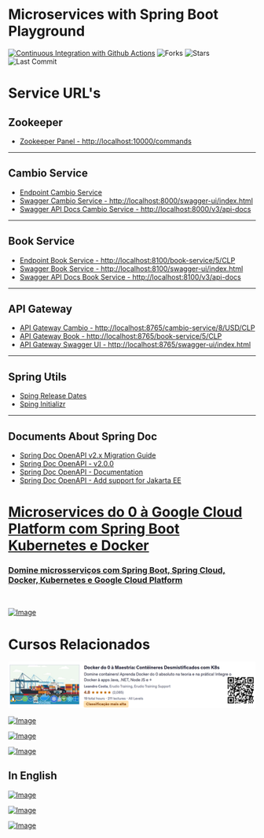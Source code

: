 # Microservices with Spring Boot Playground
[![Continuous Integration with Github Actions](https://github.com/leandrocgsi/MicroservicesWithSpringBootPlayground/actions/workflows/docker-image.yml/badge.svg)](https://github.com/leandrocgsi/MicroservicesWithSpringBootPlayground/actions/workflows/docker-image.yml)
![Forks](https://img.shields.io/github/forks/leandrocgsi/MicroservicesWithSpringBootPlayground)
![Stars](https://img.shields.io/github/stars/leandrocgsi/MicroservicesWithSpringBootPlayground)
![Last Commit](https://img.shields.io/github/last-commit/leandrocgsi/MicroservicesWithSpringBootPlayground)

# Service URL's

## Zookeeper

* [Zookeeper Panel - http://localhost:10000/commands](http://localhost:10000/commands)
___

## Cambio Service
* [Endpoint Cambio Service](http://localhost:8000/cambio-service/5/USD/BRL)
* [Swagger Cambio Service - http://localhost:8000/swagger-ui/index.html](http://localhost:8000/swagger-ui/index.html)
* [Swagger API Docs Cambio Service - http://localhost:8000/v3/api-docs](http://localhost:8000/v3/api-docs)
___

## Book Service
* [Endpoint Book Service - http://localhost:8100/book-service/5/CLP](http://localhost:8100/book-service/5/CLP)
* [Swagger Book Service - http://localhost:8100/swagger-ui/index.html](http://localhost:8100/swagger-ui/index.html)
* [Swagger API Docs Book Service - http://localhost:8100/v3/api-docs](http://localhost:8100/v3/api-docs)
___

## API Gateway
* [API Gateway Cambio - http://localhost:8765/cambio-service/8/USD/CLP](http://localhost:8765/cambio-service/8/USD/CLP)
* [API Gateway Book - http://localhost:8765/book-service/5/CLP](http://localhost:8765/book-service/5/CLP)
* [API Gateway Swagger UI - http://localhost:8765/swagger-ui/index.html](http://localhost:8765/swagger-ui/index.html)
___

## Spring Utils
* [Sping Release Dates](https://calendar.spring.io/)
* [Sping Initializr](https://start.spring.io/)
___

## Documents About Spring Doc
* [Spring Doc OpenAPI v2.x Migration Guide](https://github.com/springdoc/springdoc-openapi-demos/wiki/springdoc-openapi-2.x-migration-guide)
* [Spring Doc OpenAPI - v2.0.0](https://github.com/springdoc/springdoc-openapi/tree/v2.0.0-M4#demo-spring-boot-2-and-spring-hateoas-with-openapi-3)
* [Spring Doc OpenAPI - Documentation](https://springdoc.org/v2/#faq)
* [Spring Doc OpenAPI - Add support for Jakarta EE](https://github.com/springdoc/springdoc-openapi/issues/1284)

# [Microservices do 0 à Google Cloud Platform com Spring Boot Kubernetes e Docker](https://www.udemy.com/course/microservices-do-0-a-gcp-com-spring-boot-kubernetes-e-docker/?couponCode=GTHB_FLASH_SALE2021)
### [Domine microsserviços com Spring Boot, Spring Cloud, Docker, Kubernetes e Google Cloud Platform](https://www.udemy.com/course/microservices-do-0-a-gcp-com-spring-boot-kubernetes-e-docker/?couponCode=GTHB_FLASH_SALE2021)

<br>

[![Image](https://github.com/leandrocgsi/RestWithSpringBootUdemy/blob/master/Images/microservices.png?raw=true "Microservices do 0 à GCP com Spring Boot, Kubernetes e Docker")](https://www.udemy.com/course/microservices-do-0-a-gcp-com-spring-boot-kubernetes-e-docker/?couponCode=GTHB_FLASH_SALE2021)

# Cursos Relacionados

[![Image](https://github.com/leandrocgsi/RestWithSpringBootUdemy/blob/master/Images/docker_do_zero_a_maestria_conteinerizacao_desmistificada.png?raw=true "Docker do Zero à Maestria - Contêinerização Desmistificada")](https://www.udemy.com/course/docker-do-zero-a-maestria-conteinerizacao-desmistificada/?couponCode=GTHB_FLASH_SALE2021)

[![Image](https://github.com/leandrocgsi/RestWithSpringBootUdemy/blob/master/Images/rest_apis_restful_do_0_a_nuvem_com_asp_net_core_e_docker.png?raw=true "REST API's RESTFul do 0 à Azure com ASP.NET Core 5 e Docker")](https://www.udemy.com/course/restful-apis-do-0-a-nuvem-com-aspnet-core-e-docker/?couponCode=GTHB_FLASH_SALE2021)

[![Image](https://github.com/leandrocgsi/RestWithSpringBootUdemy/blob/master/Images/rest_apis_restful_do_0_à_nuvem_com_spring_boot_2_e_docker.png?raw=true "REST API's RESTFul do 0 à AWS Com Spring Boot 2.x e Docker")](https://www.udemy.com/course/restful-apis-do-0-a-nuvem-com-springboot-e-docker/?couponCode=GTHB_FLASH_SALE2021)

[![Image](https://github.com/leandrocgsi/RestWithSpringBootUdemy/blob/master/Images/docker_para_amazon_aws_implante_apps_java_e_dot_net_com_travis_ci.png?raw=true "Docker para Amazon AWS Implante Apps Java e .NET com Travis CI")](https://www.udemy.com/course/docker-para-amazon-aws-implante-aplicacoes-java-e-net/?couponCode=GTHB_FLASH_SALE2021)

## In English

[![Image](https://github.com/leandrocgsi/RestWithSpringBootUdemy/blob/master/Images/rest_apis_restful_from_0_to_aws_with_spring_boot_and_docker.png?raw=true "REST API's RESTFul from 0 to AWS with Spring Boot and Docker")](https://www.udemy.com/course/rest-apis-restful-from-0-to-aws-with-spring-boot-and-docker/?couponCode=GTHB_FLASH_SALE2021)

[![Image](https://github.com/leandrocgsi/RestWithSpringBootUdemy/blob/master/Images/docker_to_amazon_aws_deploy_apps_java_and_dot_net_with_travis_ci.png?raw=true "Docker to Amazon AWS Deploy Java & .NET Apps with Travis CI")](https://www.udemy.com/course/docker-to-amazon-aws-deploy-java-net-apps-with-travis-ci/?couponCode=GTHB_FLASH_SALE2021)

[![Image](https://raw.githubusercontent.com/leandrocgsi/erudio-microservices/main/images/course_cover.png "Microservices from 0 to Google Cloud Platform with Spring Boot Kubernetes and Docker")](https://www.udemy.com/course/microservices-do-0-a-gcp-com-spring-boot-kubernetes-e-docker/?couponCode=GTHB_FLASH_SALE2021)
